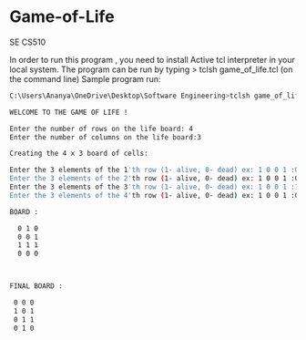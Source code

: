 # Game-of-Life
SE CS510

In order to run this program , you need to install Active tcl interpreter in your local system.
The program can be run by typing > tclsh game_of_life.tcl (on the command line)
Sample program run:

```sh
C:\Users\Ananya\OneDrive\Desktop\Software Engineering>tclsh game_of_life.tcl

WELCOME TO THE GAME OF LIFE !

Enter the number of rows on the life board: 4
Enter the number of columns on the life board:3

Creating the 4 x 3 board of cells:

Enter the 3 elements of the 1'th row (1- alive, 0- dead) ex: 1 0 0 1 :0 1 0
Enter the 3 elements of the 2'th row (1- alive, 0- dead) ex: 1 0 0 1 :0 0 1
Enter the 3 elements of the 3'th row (1- alive, 0- dead) ex: 1 0 0 1 :1 1 1
Enter the 3 elements of the 4'th row (1- alive, 0- dead) ex: 1 0 0 1 :0 0 0

BOARD :

  0 1 0
  0 0 1
  1 1 1
  0 0 0



FINAL BOARD :

 0 0 0
 1 0 1
 0 1 1
 0 1 0
```
